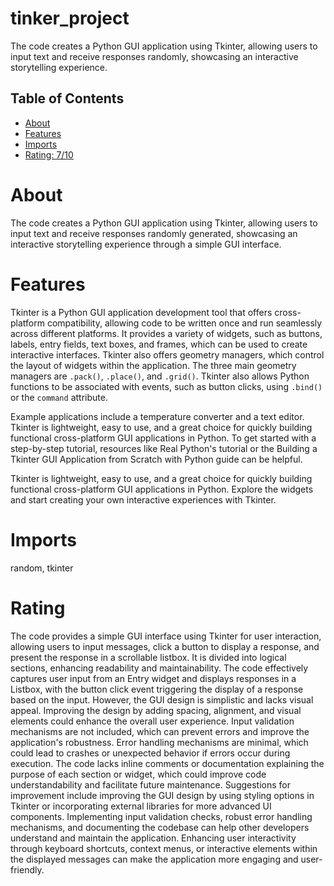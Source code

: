 # tinker_project

The code creates a Python GUI application using Tkinter, allowing users to input text and receive responses randomly, showcasing an interactive storytelling experience.

## Table of Contents

- [About](#about)
- [Features](#features)
- [Imports](#Imports)
- [Rating: 7/10](#Rating)

# About

The code creates a Python GUI application using Tkinter, allowing users to input text and receive responses randomly generated, showcasing an interactive storytelling experience through a simple GUI interface.

# Features

Tkinter is a Python GUI application development tool that offers cross-platform compatibility, allowing code to be written once and run seamlessly across different platforms. It provides a variety of widgets, such as buttons, labels, entry fields, text boxes, and frames, which can be used to create interactive interfaces. Tkinter also offers geometry managers, which control the layout of widgets within the application. The three main geometry managers are `.pack()`, `.place()`, and `.grid()`. Tkinter also allows Python functions to be associated with events, such as button clicks, using `.bind()` or the `command` attribute.

Example applications include a temperature converter and a text editor. Tkinter is lightweight, easy to use, and a great choice for quickly building functional cross-platform GUI applications in Python. To get started with a step-by-step tutorial, resources like Real Python's tutorial or the Building a Tkinter GUI Application from Scratch with Python guide can be helpful.

Tkinter is lightweight, easy to use, and a great choice for quickly building functional cross-platform GUI applications in Python. Explore the widgets and start creating your own interactive experiences with Tkinter.

# Imports

random, tkinter

# Rating

The code provides a simple GUI interface using Tkinter for user interaction, allowing users to input messages, click a button to display a response, and present the response in a scrollable listbox. It is divided into logical sections, enhancing readability and maintainability. The code effectively captures user input from an Entry widget and displays responses in a Listbox, with the button click event triggering the display of a response based on the input.
However, the GUI design is simplistic and lacks visual appeal. Improving the design by adding spacing, alignment, and visual elements could enhance the overall user experience. Input validation mechanisms are not included, which can prevent errors and improve the application's robustness. Error handling mechanisms are minimal, which could lead to crashes or unexpected behavior if errors occur during execution.
The code lacks inline comments or documentation explaining the purpose of each section or widget, which could improve code understandability and facilitate future maintenance.
Suggestions for improvement include improving the GUI design by using styling options in Tkinter or incorporating external libraries for more advanced UI components. Implementing input validation checks, robust error handling mechanisms, and documenting the codebase can help other developers understand and maintain the application. Enhancing user interactivity through keyboard shortcuts, context menus, or interactive elements within the displayed messages can make the application more engaging and user-friendly.

